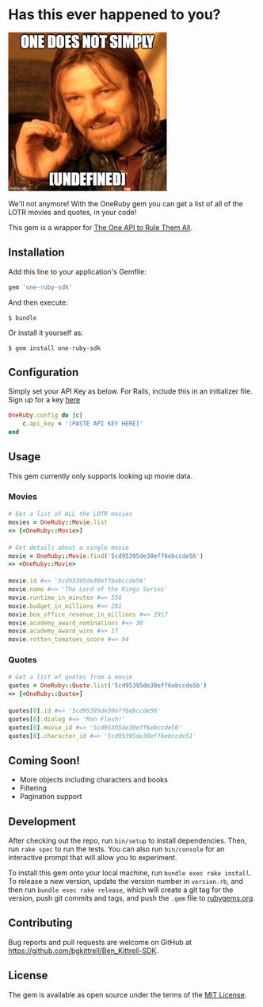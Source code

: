 # Has this ever happened to you?

![One does not simply](https://github.com/bgkittrell/Ben_Kittrell-SDK/blob/main/undefined.jpg?raw=true)

We'll not anymore! With the OneRuby gem you can get a list of all of the LOTR movies and quotes, in your code!

This gem is a wrapper for [The One API to Rule Them All](https://the-one-api.dev).

## Installation

Add this line to your application's Gemfile:

```ruby
gem 'one-ruby-sdk'
```

And then execute:

    $ bundle

Or install it yourself as:

    $ gem install one-ruby-sdk

## Configuration

Simply set your API Key as below. For Rails, include this in an initializer file. Sign up for a key [here](https://the-one-api.dev/sign-up)

```ruby
OneRuby.config do |c|
    c.api_key = '[PASTE API KEY HERE]'
end
```

## Usage

This gem currently only supports looking up movie data.

### Movies

```ruby
# Get a list of ALL the LOTR movies
movies = OneRuby::Movie.list
=> [<OneRuby::Movie>]

# Get details about a single movie
movie = OneRuby::Movie.find('5cd95395de30eff6ebccde56')
=> <OneRuby::Movie>

movie.id #=> '5cd95395de30eff6ebccde56'
movie.name #=> 'The Lord of the Rings Series'
movie.runtime_in_minutes #=> 558
movie.budget_in_millions #=> 281
movie.box_office_revenue_in_millions #=> 2917
movie.academy_award_nominations #=> 30
movie.academy_award_wins #=> 17
movie.rotten_tomatoes_score #=> 94
```

### Quotes

```ruby
# Get a list of quotes from a movie
quotes = OneRuby::Quote.list('5cd95395de30eff6ebccde5b')
=> [<OneRuby::Quote>]

quotes[0].id #=> '5cd95395de30eff6ebccde56'
quotes[0].dialog #=> 'Man Flesh!'
quotes[0].movie_id #=> '5cd95395de30eff6ebccde50'
quotes[0].character_id #=> '5cd95395de30eff6ebccde51'
```

## Coming Soon!

- More objects including characters and books
- Filtering
- Pagination support

## Development

After checking out the repo, run `bin/setup` to install dependencies. Then, run `rake spec` to run the tests. You can also run `bin/console` for an interactive prompt that will allow you to experiment.

To install this gem onto your local machine, run `bundle exec rake install`. To release a new version, update the version number in `version.rb`, and then run `bundle exec rake release`, which will create a git tag for the version, push git commits and tags, and push the `.gem` file to [rubygems.org](https://rubygems.org).

## Contributing

Bug reports and pull requests are welcome on GitHub at https://github.com/bgkittrell/Ben_Kittrell-SDK.

## License

The gem is available as open source under the terms of the [MIT License](https://opensource.org/licenses/MIT).
